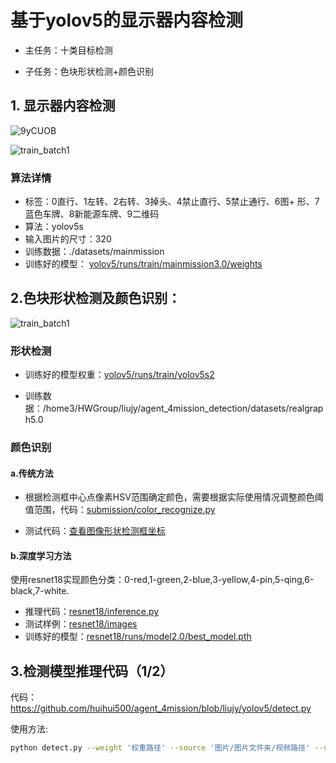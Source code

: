 # 基于yolov5的显示器内容检测

+ 主任务：十类目标检测

+ 子任务：色块形状检测+颜色识别

## 1. 显示器内容检测

![9yCUOB](https://ossjiyaoliu.oss-cn-beijing.aliyuncs.com/uPic/9yCUOB.jpg)

![train_batch1](https://ossjiyaoliu.oss-cn-beijing.aliyuncs.com/uPic/train_batch1.jpg)

### 算法详情

+ 标签：0直行、1左转、2右转、3掉头、4禁止直行、5禁止通行、6图+ 形、7蓝色车牌、8新能源车牌、9二维码
+ 算法：yolov5s
+ 输入图片的尺寸：320
+ 训练数据：./datasets/mainmission
+ 训练好的模型： [yolov5/runs/train/mainmission3.0/weights](https://github.com/huihui500/agent_4mission/tree/liujy/yolov5/runs/train/mainmission3.0/weights)

## 2.色块形状检测及颜色识别：

![train_batch1](https://ossjiyaoliu.oss-cn-beijing.aliyuncs.com/uPic/train_batch0.jpg)

### 形状检测

+ 训练好的模型权重：[yolov5/runs/train/yolov5s2](https://github.com/huihui500/agent_4mission/tree/liujy/yolov5/runs/train/yolov5s2)

+ 训练数据：/home3/HWGroup/liujy/agent_4mission_detection/datasets/realgraph5.0

### 颜色识别

#### a.传统方法


+ 根据检测框中心点像素HSV范围确定颜色，需要根据实际使用情况调整颜色阈值范围，代码：[submission/color_recognize.py](https://github.com/huihui500/agent_4mission/blob/liujy/submission/color_recognize.py)

+ 测试代码：[查看图像形状检测框坐标](https://github.com/huihui500/agent_4mission/blob/liujy/yolov5/location.ipynb)

#### b.深度学习方法

使用resnet18实现颜色分类：0-red,1-green,2-blue,3-yellow,4-pin,5-qing,6-black,7-white.

+ 推理代码：[resnet18/inference.py](https://github.com/huihui500/agent_4mission/blob/liujy/resnet18/inference.py)
+ 测试样例：[resnet18/images](https://github.com/huihui500/agent_4mission/tree/liujy/resnet18/images)
+ 训练好的模型：[resnet18/runs/model2.0/best_model.pth](https://github.com/huihui500/agent_4mission/blob/liujy/resnet18/runs/model2.0/best_model.pth)

## 3.检测模型推理代码（1/2）

代码：https://github.com/huihui500/agent_4mission/blob/liujy/yolov5/detect.py

使用方法:

```bash
python detect.py --weight '权重路径' --source '图片/图片文件夹/视频路径' --save-txt --save-conf --img-size 320
```


